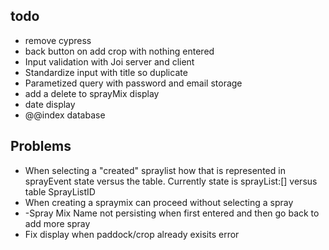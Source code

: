 ## todo
- remove cypress
- back button on add crop with nothing entered
- Input validation with Joi server and client 
- Standardize input with title so duplicate
- Parametized query with password and email storage
- add a delete to sprayMix display
- date display
- @@index database
  

## Problems
- When selecting a "created" spraylist how that is represented in sprayEvent state versus the table. Currently state is sprayList:[] versus table SprayListID
- When creating a spraymix can proceed without selecting a spray
- -Spray Mix Name not persisting when first entered and then go back to add more spray
- Fix display when paddock/crop already exisits error